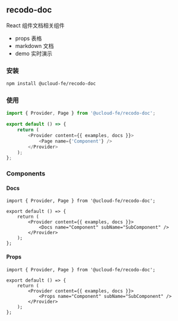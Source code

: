 ## recodo-doc

React 组件文档相关组件

-   props 表格
-   markdown 文档
-   demo 实时演示

### 安装

```sh
npm install @ucloud-fe/recodo-doc
```

### 使用

```js
import { Provider, Page } from '@ucloud-fe/recodo-doc';

export default () => {
    return (
        <Provider content={{ examples, docs }}>
            <Page name={'Component'} />
        </Provider>
    );
};
```


### Components

#### Docs

```tsx
import { Provider, Page } from '@ucloud-fe/recodo-doc';

export default () => {
    return (
        <Provider content={{ examples, docs }}>
            <Docs name="Component" subName="SubComponent" />
        </Provider>
    );
};
```

#### Props

```tsx
import { Provider, Page } from '@ucloud-fe/recodo-doc';

export default () => {
    return (
        <Provider content={{ examples, docs }}>
            <Props name="Component" subName="SubComponent" />
        </Provider>
    );
};
```
